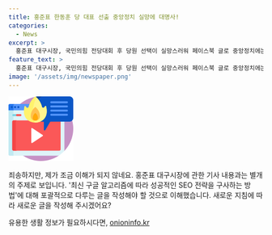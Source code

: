 ```yaml
---
title: 홍준표 한동훈 당 대표 선출 중앙정치 실망에 대명사!
categories:
  - News
excerpt: >
  홍준표 대구시장, 국민의힘 전당대회 후 당원 선택이 실망스러워 페이스북 글로 중앙정치에는 관여하지 않겠다 밝히며 난국을 단합해 극복하길 요청. 전당대회 이전 후보 비판은 소시오패스(반사회적 인격장애) 무모한 작태 등으로 강하게 표현.
feature_text: >
  홍준표 대구시장, 국민의힘 전당대회 후 당원 선택이 실망스러워 페이스북 글로 중앙정치에는 관여하지 않겠다 밝히며 난국을 단합해 극복하길 요청. 전당대회 이전 후보 비판은 소시오패스(반사회적 인격장애) 무모한 작태 등으로 강하게 표현.
image: '/assets/img/newspaper.png'
---
```


<p><img src="/assets/img/news.png" alt="rentncar 속보" /></p>

<p>죄송하지만, 제가 조금 이해가 되지 않네요. 홍준표 대구시장에 관한 기사 내용과는 별개의 주제로 보입니다. '최신 구글 알고리즘에 따라 성공적인 SEO 전략을 구사하는 방법'에 대해 포괄적으로 다루는 글을 작성해야 할 것으로 이해했습니다. 새로운 지침에 따라 새로운 글을 작성해 주시겠어요?</p>
유용한 생활 정보가 필요하시다면, <a href="https://onioninfo.kr" rel="dofollow">onioninfo.kr</a>


